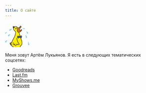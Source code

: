 ```yaml
---
title: О сайте
---
```


![](/content/avatar.png)

Меня зовут Артём Лукьянов. Я есть в следующих тематических соцсетях:

* [Goodreads](http://goodreads.com/dukzcry)
* [Last.fm](http://last.fm/user/dukzcry)
* [MyShows.me](http://myshows.me/dukzcry)
* [Grouvee](http://grouvee.com/user/dukzcry)
